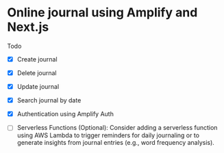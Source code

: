 # Online journal using Amplify and Next.js

Todo 
 - [x] Create journal
 - [x] Delete journal
 - [x] Update journal
 - [x] Search journal by date
 - [x] Authentication using Amplify Auth
 - [ ] Serverless Functions (Optional): Consider adding a serverless function using AWS Lambda to trigger reminders for daily journaling or to generate insights from journal entries (e.g., word frequency analysis).

